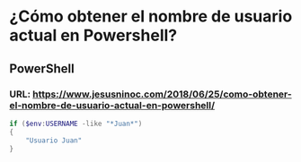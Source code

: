 # ¿Cómo obtener el nombre de usuario actual en Powershell?
## PowerShell 
### URL: https://www.jesusninoc.com/2018/06/25/como-obtener-el-nombre-de-usuario-actual-en-powershell/
```PowerShell
if ($env:USERNAME -like "*Juan*")
{
    "Usuario Juan"
}

```
